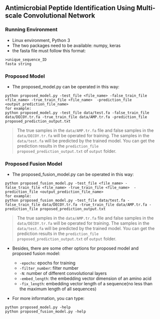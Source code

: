 ## Antimicrobial Peptide Identification Using Multi-scale Convolutional Network<br>
### Running Environment<br>
* Linux environment, Python 3<br>
* The two packages need to be available: numpy, keras<br>
* the fasta file must follow this format:
```
>unique_sequence_ID
fasta string
```
### Proposed Model<br>
* The proposed_model.py can be operated in this way:<br>
```
python proposed_model.py -test_file <file_name> -false_train_file <file_name> -true_train_file <file_name>  -prediction_file <output_prediction_file_name>
for example:
python proposed_model.py -test_file data/test.fa -false_train_file data/DECOY.tr.fa -true_train_file data/AMP.tr.fa -prediction_file proposed_prediction_output.txt
```
> The true samples in the `data/AMP.tr.fa` file and false samples in the `data/DECOY.tr.fa` will be operated for training. The samples in the `data/test.fa` will be predicted by the trained model. You can get the prediction results in the `prediction_file proposed_prediction_output.txt` of `output` folder.<br>

### Proposed Fusion Model<br>
* The proposed_fusion_model.py can be operated in this way:<br>
```
python proposed_fusion_model.py -test_file <file_name> -false_train_file <file_name> -true_train_file <file_name>  -prediction_file <output_prediction_file_name>
for example:
python proposed_fusion_model.py -test_file data/test.fa -false_train_file data/DECOY.tr.fa -true_train_file data/AMP.tr.fa -prediction_file proposed_prediction_output.txt
```
> The true samples in the `data/AMP.tr.fa` file and false samples in the `data/DECOY.tr.fa` will be operated for training. The samples in the `data/test.fa` will be predicted by the trained model. You can get the prediction results in the `prediction_file proposed_prediction_output.txt` of `output` folder.<br>

* Besides, there are some other options for proposed model and proposed fusion model:<br>
  * `-epochs`: epochs for training<br>
  * `-filter_number`: filter number<br>
  * `-N`: number of different convolutional layers<br>
  * `-embed_length`: the embedding vector dimension of an amino acid<br>
  * `-fix_length`: embedding vector length of a sequence(no less than the maximum length of all sequences)<br>

* For more information, you can type:<br>
```
python proposed_model.py -help
python proposed_fusion_model.py -help
```  
